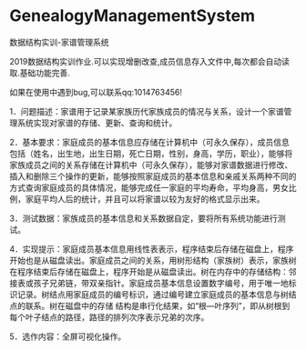 # GenealogyManagementSystem
数据结构实训-家谱管理系统

2019数据结构实训作业.可以实现增删改查,成员信息存入文件中,每次都会自动读取.基础功能完善.


如果在使用中遇到bug,可以联系qq:1014763456!

1．问题描述：家谱用于记录某家族历代家族成员的情况与关系，设计一个家谱管理系统实现对家谱的存储、更新、查询和统计。

2．基本要求：家庭成员的基本信息应存储在计算机中（可永久保存），成员信息包括（姓名，出生地，出生日期，死亡日期，性别，身高，学历，职业），能够将家族成员之间的关系存储在计算机中（可永久保存），能够对家谱数据进行修改、插入和删除三个操作的更新，能够按照家庭成员的基本信息和亲戚关系两种不同的方式查询家庭成员的具体情况，能够完成任一家庭的平均寿命，平均身高，男女比例，家庭平均人后的统计，并且可以将家谱以较为友好的格式显示出来。

3．测试数据：家族成员的基本信息和关系数据自定，要将所有系统功能进行测试。

4．实现提示：家庭成员基本信息用线性表表示，程序结束后存储在磁盘上，程序开始也是从磁盘读出。家庭成员之间的关系，用树形结构（家族树）表示，家族树在程序结束后存储在磁盘上，程序开始是从磁盘读出。树在内存中的存储结构：邻接表或孩子兄弟链，带双亲指针。家庭成员基本信息设置数字编号，用于唯一地标识记录。树结点用家庭成员的编号标识，通过编号建立家庭成员的基本信息与树结点的联系。树在磁盘中的存储
结构是串行化结果，如“根—叶序列”，即从树根到每个叶子结点的路径，路径的排列次序表示兄弟的次序。

5．选作内容：全屏可视化操作。
